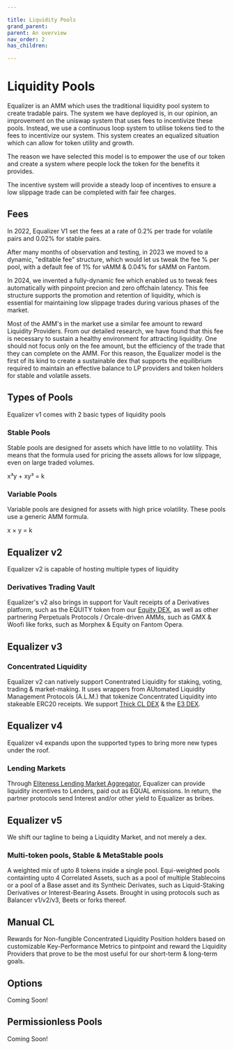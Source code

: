 ```yaml
---

title: Liquidity Pools
grand_parent:
parent: An overview
nav_order: 2
has_children:

---
```


# Liquidity Pools


Equalizer is an AMM which uses the traditional liquidity pool system to create tradable pairs. The system we have deployed is, in our opinion, an improvement on the uniswap system that uses fees to incentivize these pools. Instead, we use a continuous loop system to utilise tokens tied to the fees to incentivize our system. This system creates an equalized situation which can allow for token utility and growth.

The reason we have selected this model is to empower the use of our token and create a system where people lock the token for the benefits it provides.

The incentive system will provide a steady loop of incentives to ensure a low slippage trade can be completed with fair fee charges.

## Fees

In 2022, Equalizer V1 set the fees at a rate of 0.2% per trade for volatile pairs and 0.02% for stable pairs.

After many months of observation and testing, in 2023 we moved to a dynamic, "editable fee" structure, which would let us tweak the fee % per pool, with a default fee of 1% for vAMM & 0.04% for sAMM on Fantom.

In 2024, we invented a fully-dynamic fee which enabled us to tweak fees automatically with pinpoint precion and zero offchain latency. This fee structure supports the promotion and retention of liquidity, which is essential for maintaining low slippage trades during various phases of the market.

Most of the AMM's in the market use a similar fee amount to reward Liquidity Providers. From our detailed research, we have found that this fee is necessary to sustain a healthy environment for attracting liquidity. One should not focus only on the fee amount, but the efficiency of the trade that they can complete on the AMM. For this reason, the Equalizer model is the first of its kind to create a sustainable dex that supports the equilibrium required to maintain an effective balance to LP providers and token holders for stable and volatile assets.

## Types of Pools

Equalizer v1 comes with 2 basic types of liquidity pools

### Stable Pools

Stable pools are designed for assets which have little to no volatility. This means that the formula used for pricing the assets allows for low slippage, even on large traded volumes.

x³y + xy³ = k

### Variable Pools

Variable pools are designed for assets with high price volatility. These pools use a generic AMM formula.

x × y = k

## Equalizer v2
Equalizer v2 is capable of hosting multiple types of liquidity

### Derivatives Trading Vault
Equalizer's v2 also brings in support for Vault receipts of a Derivatives platform, such as the EQUITY token from our [Equity DEX](../Equity/Equity), as well as other partnering Perpetuals Protocols / Orcale-driven AMMs, such as GMX & Woofi like forks, such as Morphex & Equity on Fantom Opera.

## Equalizer v3

### Concentrated Liquidity
Equalizer v2 can natively support Conentrated Liquidity for staking, voting, trading & market-making. It uses wrappers from AUtomated Liquidity Management Protocols (A.L.M.) that tokenize Concentrated Liquidity into stakeable ERC20 receipts. We support [Thick CL DEX](ftm.guru/docs/thick) & the [E3 DEX](https://ftm.guru/docs/e3).

## Equalizer v4
Equalizer v4 expands upon the supported types to bring more new types under the roof.

### Lending Markets
Through [Eliteness Lending Market Aggregator](https://ftm.guru/docs/elma), Equalizer can provide liquidity incentives to Lenders, paid out as EQUAL emissions. In return, the partner protocols send Interest and/or other yield to Equalizer as bribes.

## Equalizer v5
We shift our tagline to being a Liquidity Market, and not merely a dex.

### Multi-token pools, Stable & MetaStable pools
A weighted mix of upto 8 tokens inside a single pool. Equi-weighted pools containting upto 4 Correlated Assets, such as a pool of multiple Stablecoins or a pool of a Base asset and its Syntheic Derivates, such as Liquid-Staking Derivatives or Interest-Bearing Assets. Brought in using protocols such as Balancer v1/v2/v3, Beets or forks thereof.

## Manual CL
Rewards for Non-fungible Concentrated Liquidity Position holders based on customizable Key-Performance Metrics to pintpoint and reward the Liquidity Providers that prove to be the most useful for our short-term & long-term goals.

## Options
Coming Soon!

## Permissionless Pools
Coming Soon!